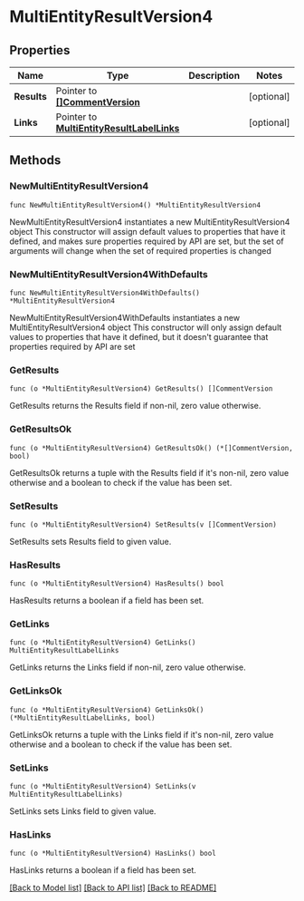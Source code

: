 # MultiEntityResultVersion4

## Properties

Name | Type | Description | Notes
------------ | ------------- | ------------- | -------------
**Results** | Pointer to [**[]CommentVersion**](CommentVersion.md) |  | [optional] 
**Links** | Pointer to [**MultiEntityResultLabelLinks**](MultiEntityResultLabelLinks.md) |  | [optional] 

## Methods

### NewMultiEntityResultVersion4

`func NewMultiEntityResultVersion4() *MultiEntityResultVersion4`

NewMultiEntityResultVersion4 instantiates a new MultiEntityResultVersion4 object
This constructor will assign default values to properties that have it defined,
and makes sure properties required by API are set, but the set of arguments
will change when the set of required properties is changed

### NewMultiEntityResultVersion4WithDefaults

`func NewMultiEntityResultVersion4WithDefaults() *MultiEntityResultVersion4`

NewMultiEntityResultVersion4WithDefaults instantiates a new MultiEntityResultVersion4 object
This constructor will only assign default values to properties that have it defined,
but it doesn't guarantee that properties required by API are set

### GetResults

`func (o *MultiEntityResultVersion4) GetResults() []CommentVersion`

GetResults returns the Results field if non-nil, zero value otherwise.

### GetResultsOk

`func (o *MultiEntityResultVersion4) GetResultsOk() (*[]CommentVersion, bool)`

GetResultsOk returns a tuple with the Results field if it's non-nil, zero value otherwise
and a boolean to check if the value has been set.

### SetResults

`func (o *MultiEntityResultVersion4) SetResults(v []CommentVersion)`

SetResults sets Results field to given value.

### HasResults

`func (o *MultiEntityResultVersion4) HasResults() bool`

HasResults returns a boolean if a field has been set.

### GetLinks

`func (o *MultiEntityResultVersion4) GetLinks() MultiEntityResultLabelLinks`

GetLinks returns the Links field if non-nil, zero value otherwise.

### GetLinksOk

`func (o *MultiEntityResultVersion4) GetLinksOk() (*MultiEntityResultLabelLinks, bool)`

GetLinksOk returns a tuple with the Links field if it's non-nil, zero value otherwise
and a boolean to check if the value has been set.

### SetLinks

`func (o *MultiEntityResultVersion4) SetLinks(v MultiEntityResultLabelLinks)`

SetLinks sets Links field to given value.

### HasLinks

`func (o *MultiEntityResultVersion4) HasLinks() bool`

HasLinks returns a boolean if a field has been set.


[[Back to Model list]](../README.md#documentation-for-models) [[Back to API list]](../README.md#documentation-for-api-endpoints) [[Back to README]](../README.md)



